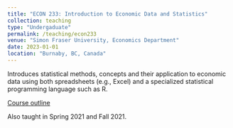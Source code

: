 ```yaml
---
title: "ECON 233: Introduction to Economic Data and Statistics"
collection: teaching
type: "Undergaduate"
permalink: /teaching/econ233
venue: "Simon Fraser University, Economics Department"
date: 2023-01-01
location: "Burnaby, BC, Canada"
---
```


Introduces statistical methods, concepts and their application to economic data
using both spreadsheets (e.g., Excel) and a specialized statistical programming
language such as R. 

[Course outline](https://www.sfu.ca/outlines.html?2023/spring/econ/233/d100)

Also taught in Spring 2021 and Fall 2021.
